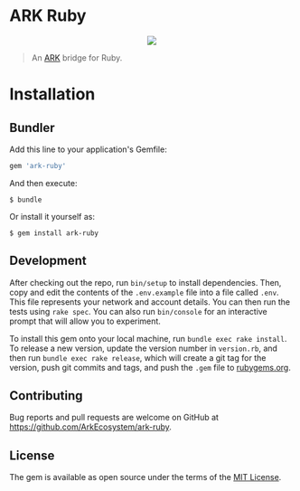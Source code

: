 # ARK Ruby

<p align="center">
    <img src="https://raw.githubusercontent.com/ArkEcosystem/ARK-Ruby/develop/banner.png" />
</p>

> An [ARK](https://github.com/ArkEcosystem/ark-node) bridge for Ruby.

# Installation

## Bundler

Add this line to your application's Gemfile:

```ruby
gem 'ark-ruby'
```

And then execute:

    $ bundle

Or install it yourself as:

    $ gem install ark-ruby

## Development

After checking out the repo, run `bin/setup` to install dependencies. Then, copy and edit the contents of the `.env.example` file into a file called `.env`. This file represents your network and account details. You can then run the tests using `rake spec`. You can also run `bin/console` for an interactive prompt that will allow you to experiment.

To install this gem onto your local machine, run `bundle exec rake install`. To release a new version, update the version number in `version.rb`, and then run `bundle exec rake release`, which will create a git tag for the version, push git commits and tags, and push the `.gem` file to [rubygems.org](https://rubygems.org).

## Contributing

Bug reports and pull requests are welcome on GitHub at https://github.com/ArkEcosystem/ark-ruby.

## License

The gem is available as open source under the terms of the [MIT License](http://opensource.org/licenses/MIT).
